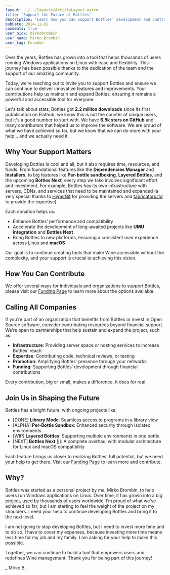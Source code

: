 ```yaml
---
layout: ../../layouts/ArticleLayout.astro
title: "Support the Future of Bottles"
description: "Learn how you can support Bottles' development and contribute to its future."
pubDate: 2024-12-02
comments: true
user_nick: mirkobrombin
user_name: Mirko Brombin
user_tag: Founder
---
```


Over the years, Bottles has grown into a tool that helps thousands of users running Windows applications on Linux with ease and flexibility. This journey has been possible thanks to the dedication of the team and the support of our amazing community.

Today, we’re reaching out to invite you to support Bottles and ensure we can continue to deliver innovative features and improvements. Your contributions help us maintain and expand Bottles, ensuring it remains a powerful and accessible tool for everyone.

Let's talk about stats, Bottles got **2.2 million downloads** since its first pubblication on Flathub, we know this is not the counter of unique users, but it's a good number to start with. We have **6.5k stars on GitHub** and many contributors that helped us to improve the software. We are proud of what we have achieved so far, but we know that we can do more with your help... and we actually need it.

## Why Your Support Matters

Developing Bottles is cool and all, but it also requires time, resources, and funds. From foundational features like the **Dependencies Manager** and **Installers**, to big features like **Per-bottle sandboxing**, **Layered Bottles**, and the upcoming **Bottles Next**, every step we take involves significant effort and investment. For example, Bottles has its own infrastructure with servers, CDNs, and services that need to be maintained and expanded (a very special thanks to [HyperBit](https://hyperbit.it/?ref=bottles) for providing the servers and [fabricators.ltd](https://fabricators.ltd?ref=bottles) to provide the expertise).

Each donation helps us:

- Enhance Bottles’ performance and compatibility
- Accelerate the development of long-awaited projects like **UMU integration** and **Bottles Next**
- Bring Bottles to new platforms, ensuring a consistent user experience across Linux and **macOS**

Our goal is to continue creating tools that make Wine accessible without the complexity, and your support is crucial to achieving this vision.

## How You Can Contribute

We offer several ways for individuals and organizations to support Bottles, please visit our [Funding Page](https://usebottles.com/funding/) to learn more about the options available.

## Calling All Companies

If you’re part of an organization that benefits from Bottles or invest in Open Source software, consider contributing resources beyond financial support. We’re open to partnerships that help sustain and expand the project, such as:

- **Infrastructure**: Providing server space or hosting services to increase Bottles’ reach
- **Expertise**: Contributing code, technical reviews, or testing
- **Promotion**: Amplifying Bottles' presence through your networks
- **Funding**: Supporting Bottles’ development through financial contributions

Every contribution, big or small, makes a difference, it does for real.

## Join Us in Shaping the Future

Bottles has a bright future, with ongoing projects like:

- [DONE] **Library Mode**: Seamless access to programs in a library view
- [ALPHA] **Per-Bottle Sandbox**: Enhanced security through isolated environments
- [WIP] **Layered Bottles**: Supporting multiple environments in one bottle
- [NEXT] **Bottles Next** [[i]](https://usebottles.com/posts/2023-10-05-bottles-next-a-new-chapter/): A complete overhaul with modular architecture for Linux and macOS compatibility

Each feature brings us closer to realizing Bottles’ full potential, but we need your help to get there. Visit our [Funding Page](https://usebottles.com/funding/) to learn more and contribute.

## Why?

Bottles was started as a personal project by me, Mirko Brombin, to help users run Windows applications on Linux. Over time, it has grown into a big project, used by thousands of users worldwide. I’m proud of what we’ve achieved so far, but I am starting to feel the weight of the project on my shoulders. I need your help to continue developing Bottles and bring it to the next level.

I am not going to stop developing Bottles, but I need to invest more time and to do so, I have to cover my expenses, because investing more time means less time for my job and my family. I am asking for your help to make this possible.

Together, we can continue to build a tool that empowers users and redefines Wine management. Thank you for being part of this journey!

_ Mirko B.
